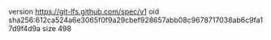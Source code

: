 version https://git-lfs.github.com/spec/v1
oid sha256:612ca524a6e3065f0f9a29cbef928657abb08c9678717038ab6c9fa17d9f4d9a
size 498
